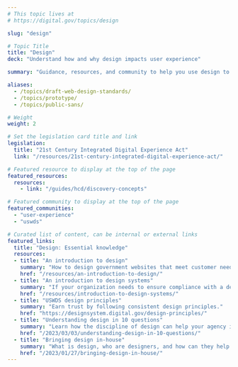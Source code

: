 ```yaml
---
# This topic lives at
# https://digital.gov/topics/design

slug: "design"

# Topic Title
title: "Design"
deck: "Understand how and why design impacts user experience"

summary: "Guidance, resources, and community to help you use design to create government websites that meet customer needs, work well on any device, and follow federal web requirements."

aliases:
  - /topics/draft-web-design-standards/
  - /topics/prototype/
  - /topics/public-sans/

# Weight
weight: 2

# Set the legislation card title and link
legislation:
  title: "21st Century Integrated Digital Experience Act"
  link: "/resources/21st-century-integrated-digital-experience-act/"

# Featured resource to display at the top of the page
featured_resources:
  resources:
    - link: "/guides/hcd/discovery-concepts"

# Featured community to display at the top of the page
featured_communities:
  - "user-experience"
  - "uswds"

# Curated list of content, can be internal or external links
featured_links:
  title: "Design: Essential knowledge"
  resources:
  - title: "An introduction to design"
    summary: "How to design government websites that meet customer needs, work well on any device, and follow federal web requirements."
    href: "/resources/an-introduction-to-design/"
  - title: "An introduction to design systems"
    summary: "If your organization needs to ensure compliance with a design standard or align to a brand, a design system can help you achieve those goals more easily than building a site from scratch. Learn how a design system can help you and what you need to know to get started."
    href: "/resources/introduction-to-design-systems/"
  - title: "USWDS design principles"
    summary: "Earn trust by following consistent design principles."
    href: "https://designsystem.digital.gov/design-principles/"
  - title: "Understanding design in 10 questions"
    summary: "Learn how the discipline of design can help your agency improve customer experience."
    href: "/2023/03/03/understanding-design-in-10-questions/"
  - title: "Bringing design in-house"
    summary: "What is design, who are designers, and how can they help your agency? Learn how to build a design team that can help your agency solve “wicked problems” and be more innovative."
    href: "/2023/01/27/bringing-design-in-house/"
---
```

